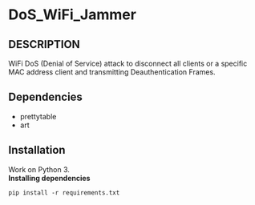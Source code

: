 # DoS_WiFi_Jammer
## DESCRIPTION
WiFi DoS (Denial of Service) attack to disconnect all clients or a specific MAC address client and transmitting Deauthentication Frames.
## Dependencies
- prettytable
- art
## Installation
Work on Python 3.<br>
**Installing dependencies**
```
pip install -r requirements.txt
```
